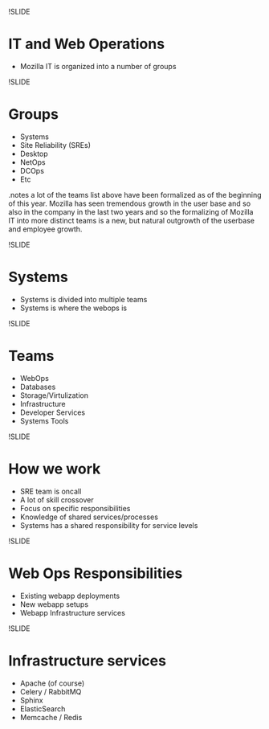 !SLIDE

# IT and Web Operations

* Mozilla IT is organized into a number of groups

!SLIDE

# Groups

 * Systems
 * Site Reliability (SREs)
 * Desktop
 * NetOps
 * DCOps
 * Etc

.notes a lot of the teams list above have been formalized as of the beginning of this year. Mozilla has seen tremendous growth in the user base and so also in the company in the last two years and so the formalizing of Mozilla IT into more distinct teams is a new, but natural outgrowth of the userbase and employee growth.

!SLIDE

# Systems

* Systems is divided into multiple teams
* Systems is where the webops is

!SLIDE

# Teams

 * WebOps
 * Databases
 * Storage/Virtulization
 * Infrastructure
 * Developer Services
 * Systems Tools
 
!SLIDE

# How we work

* SRE team is oncall
* A lot of skill crossover 
* Focus on specific responsibilities
* Knowledge of shared services/processes
* Systems has a shared responsibility for service levels

!SLIDE

# Web Ops Responsibilities

* Existing webapp deployments
* New webapp setups
* Webapp Infrastructure services

!SLIDE

# Infrastructure services

 * Apache (of course)
 * Celery / RabbitMQ
 * Sphinx
 * ElasticSearch
 * Memcache / Redis
 
